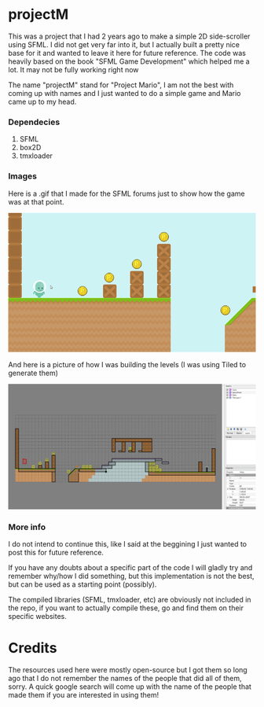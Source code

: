 # projectM

This was a project that I had 2 years ago to make a simple 2D side-scroller using SFML. I did not get very far into it, but I actually built a pretty nice base for it and wanted to leave it here for future reference. The code was heavily based on the book "SFML Game Development" which helped me a lot. It may not be fully working right now

The name "projectM" stand for "Project Mario", I am not the best with coming up with names and I just wanted to do a simple game and Mario came up to my head.

### Dependecies
1. SFML
2. box2D
3. tmxloader

### Images

Here is a .gif that I made for the SFML forums just to show how the game was at that point.

![projectM gif](https://github.com/Pridexs/projectM/blob/master/images/projectm.gif?raw=true "Project M gif")

And here is a picture of how I was building the levels (I was using Tiled to generate them)

![project m and tiled](https://github.com/Pridexs/projectM/blob/master/images/projectm_tileeditor.jpg?raw=true "Project M and Tiled")

### More info

I do not intend to continue this, like I said at the beggining I just wanted to post this for future reference.

If you have any doubts about a specific part of the code I will gladly try and remember why/how I did something, but this implementation is not the best, but can be used as a starting point (possibly).

The compiled libraries (SFML, tmxloader, etc) are obviously not included in the repo, if you want to actually compile these, go and find them on their specific websites.

# Credits

The resources used here were mostly open-source but I got them so long ago that I do not remember the names of the people that did all of them, sorry. A quick google search will come up with the name of the people that made them if you are interested in using them!